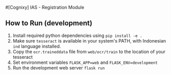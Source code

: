 #\[Cognixy\] IAS - Registration Module

## How to Run (development)

1. Install required python dependencies using `pip install -e .`
2. Make sure `tesseract` is available in your system's PATH, with Indonesian `ind` language installed.
3. Copy the `ocr.traineddata` file from `web/ocr/train` to the location of your tesseract
4. Set environment variables `FLASK_APP=web` and `FLASK_ENV=development`
5. Run the development web server `flask run`

